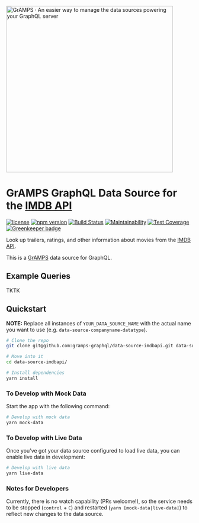 <a href="https://ibm.biz/gramps-graphql/"><img src="https://gramps-graphql.github.io/gramps-express/assets/img/gramps-banner.png" alt="GrAMPS · An easier way to manage the data sources powering your GraphQL server" width="450"></a>

# GrAMPS GraphQL Data Source for the [IMDB API](http://www.theimdbapi.org/)
[![license](https://img.shields.io/npm/l/@gramps/data-source-imdbapi.svg)](https://github.com/gramps-graphql/data-source-imdbapi/blob/master/LICENSE) [![npm version](https://img.shields.io/npm/v/@gramps/data-source-imdbapi.svg?style=flat)](https://www.npmjs.com/package/@gramps/data-source-imdbapi) [![Build Status](https://travis-ci.org/gramps-graphql/data-source-imdbapi.svg?branch=master)](https://travis-ci.org/gramps-graphql/data-source-imdbapi) [![Maintainability](https://api.codeclimate.com/v1/badges/ac264833fac1fbd1afe0/maintainability)](https://codeclimate.com/github/gramps-graphql/data-source-imdbapi/maintainability) [![Test Coverage](https://api.codeclimate.com/v1/badges/ac264833fac1fbd1afe0/test_coverage)](https://codeclimate.com/github/gramps-graphql/data-source-imdbapi/test_coverage) [![Greenkeeper badge](https://badges.greenkeeper.io/gramps-graphql/data-source-imdbapi.svg)](https://greenkeeper.io/)

Look up trailers, ratings, and other information about movies from the [IMDB API](http://www.theimdbapi.org/).

This is a [GrAMPS](https://ibm.biz/gramps-graphql) data source for GraphQL.

## Example Queries

TKTK

## Quickstart

**NOTE:** Replace all instances of `YOUR_DATA_SOURCE_NAME` with the actual name you want to use (e.g. `data-source-companyname-datatype`).

```sh
# Clone the repo
git clone git@github.com:gramps-graphql/data-source-imdbapi.git data-source-YOUR_DATA_SOURCE_NAME

# Move into it
cd data-source-imdbapi/

# Install dependencies
yarn install
```

### To Develop with Mock Data

Start the app with the following command:

```sh
# Develop with mock data
yarn mock-data
```

### To Develop with Live Data

Once you’ve got your data source configured to load live data, you can enable live data in development:

```sh
# Develop with live data
yarn live-data
```

### Notes for Developers

Currently, there is no watch capability (PRs welcome!), so the service needs to be stopped (`control` + `C`) and restarted (`yarn [mock-data|live-data]`) to reflect new changes to the data source.
